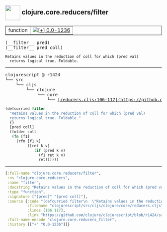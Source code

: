 ## <img width="48px" valign="middle" src="http://i.imgur.com/Hi20huC.png"> clojure.core.reducers/filter

 <table border="1">
<tr>
<td>function</td>
<td><a href="https://github.com/cljsinfo/api-refs/tree/0.0-1236"><img valign="middle" alt="[+] 0.0-1236" src="https://img.shields.io/badge/+-0.0--1236-lightgrey.svg"></a> </td>
</tr>
</table>

 <samp>
(__filter__ pred)<br>
(__filter__ pred coll)<br>
</samp>

```
Retains values in the reduction of coll for which (pred val)
  returns logical true. Foldable.
```

---

 <pre>
clojurescript @ r1424
└── src
    └── cljs
        └── clojure
            └── core
                └── <ins>[reducers.cljs:106-117](https://github.com/clojure/clojurescript/blob/r1424/src/cljs/clojure/core/reducers.cljs#L106-L117)</ins>
</pre>

```clj
(defcurried filter
  "Retains values in the reduction of coll for which (pred val)
  returns logical true. Foldable."
  {}
  [pred coll]
  (folder coll
   (fn [f1]
     (rfn [f1 k]
          ([ret k v]
             (if (pred k v)
               (f1 ret k v)
               ret))))))
```


---

```clj
{:full-name "clojure.core.reducers/filter",
 :ns "clojure.core.reducers",
 :name "filter",
 :docstring "Retains values in the reduction of coll for which (pred val)\n  returns logical true. Foldable.",
 :type "function",
 :signature ["[pred]" "[pred coll]"],
 :source {:code "(defcurried filter\n  \"Retains values in the reduction of coll for which (pred val)\n  returns logical true. Foldable.\"\n  {}\n  [pred coll]\n  (folder coll\n   (fn [f1]\n     (rfn [f1 k]\n          ([ret k v]\n             (if (pred k v)\n               (f1 ret k v)\n               ret))))))",
          :filename "clojurescript/src/cljs/clojure/core/reducers.cljs",
          :lines [106 117],
          :link "https://github.com/clojure/clojurescript/blob/r1424/src/cljs/clojure/core/reducers.cljs#L106-L117"},
 :full-name-encode "clojure.core.reducers_filter",
 :history [["+" "0.0-1236"]]}

```
